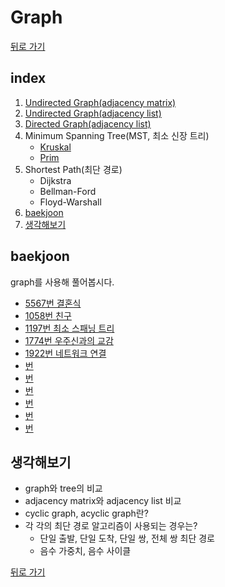 # Graph

[뒤로 가기](https://github.com/nadarm/42-algorithm)

## index
1. [Undirected Graph(adjacency matrix)](./undirected_matrix)
1. [Undirected Graph(adjacency list)](./undirected_list)
1. [Directed Graph(adjacency list)](./directed_list)
1. Minimum Spanning Tree(MST, 최소 신장 트리)
	- [Kruskal](./kruskal)
	- [Prim](./prim)
1. Shortest Path(최단 경로)
	- Dijkstra
	- Bellman-Ford
	- Floyd-Warshall
1. [baekjoon](#baekjoon)
1. [생각해보기](#생각해보기)

## baekjoon
graph를 사용해 풀어봅시다.
- [5567번 결혼식](https://www.acmicpc.net/problem/5567)
- [1058번 친구](https://www.acmicpc.net/problem/1058)
- [1197번 최소 스패닝 트리](https://www.acmicpc.net/problem/1197)
- [1774번 우주신과의 교감](https://www.acmicpc.net/problem/1774)
- [1922번 네트워크 연결](https://www.acmicpc.net/problem/1922)
- [번 ](https://www.acmicpc.net/problem/)
- [번 ](https://www.acmicpc.net/problem/)
- [번 ](https://www.acmicpc.net/problem/)
- [번 ](https://www.acmicpc.net/problem/)
- [번 ](https://www.acmicpc.net/problem/)
- [번 ](https://www.acmicpc.net/problem/)

## 생각해보기
- graph와 tree의 비교
- adjacency matrix와 adjacency list 비교
- cyclic graph, acyclic graph란?
- 각 각의 최단 경로 알고리즘이 사용되는 경우는?
	- 단일 출발, 단일 도착, 단일 쌍, 전체 쌍 최단 경로
	- 음수 가중치, 음수 사이클


[뒤로 가기](https://github.com/nadarm/42-algorithm)
